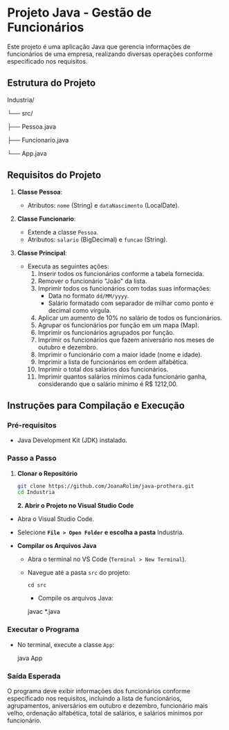 # Projeto Java - Gestão de Funcionários

Este projeto é uma aplicação Java que gerencia informações de funcionários de uma empresa, realizando diversas operações conforme especificado nos requisitos.

## Estrutura do Projeto

Industria/

└── src/

├── Pessoa.java

├── Funcionario.java

└── App.java

## Requisitos do Projeto

1. **Classe Pessoa**:

   - Atributos: `nome` (String) e `dataNascimento` (LocalDate).
2. **Classe Funcionario**:

   - Extende a classe `Pessoa`.
   - Atributos: `salario` (BigDecimal) e `funcao` (String).
3. **Classe Principal**:

   - Executa as seguintes ações:
     1. Inserir todos os funcionários conforme a tabela fornecida.
     2. Remover o funcionário "João" da lista.
     3. Imprimir todos os funcionários com todas suas informações:
        - Data no formato `dd/MM/yyyy`.
        - Salário formatado com separador de milhar como ponto e decimal como vírgula.
     4. Aplicar um aumento de 10% no salário de todos os funcionários.
     5. Agrupar os funcionários por função em um mapa (Map).
     6. Imprimir os funcionários agrupados por função.
     7. Imprimir os funcionários que fazem aniversário nos meses de outubro e dezembro.
     8. Imprimir o funcionário com a maior idade (nome e idade).
     9. Imprimir a lista de funcionários em ordem alfabética.
     10. Imprimir o total dos salários dos funcionários.
     11. Imprimir quantos salários mínimos cada funcionário ganha, considerando que o salário mínimo é R$ 1212,00.

## Instruções para Compilação e Execução

### Pré-requisitos

- Java Development Kit (JDK) instalado.

### Passo a Passo

1. **Clonar o Repositório**

   ```sh
   git clone https://github.com/JoanaRolim/java-prothera.git
   cd Industria
   ```

   **2. Abrir o Projeto no Visual Studio Code**

* Abra o Visual Studio Code.
* Selecione  **`File > Open Folder` e escolha a pasta** Industria.
* **Compilar os Arquivos Java**

  * Abra o terminal no VS Code (`Terminal > New Terminal`).
  * Navegue até a pasta  `src` do projeto:

    `cd src`

    * Compile os arquivos Java:

    javac *.java

### Executar o Programa

* No terminal, execute a classe  `App`:

  java App

### Saída Esperada

O programa deve exibir informações dos funcionários conforme especificado nos requisitos, incluindo a lista de funcionários, agrupamentos, aniversários em outubro e dezembro, funcionário mais velho, ordenação alfabética, total de salários, e salários mínimos por funcionário.

